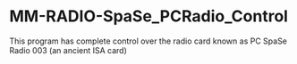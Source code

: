 MM-RADIO-SpaSe_PCRadio_Control
==============================

This program has complete control over the radio card known as PC SpaSe Radio 003 (an ancient ISA card)
